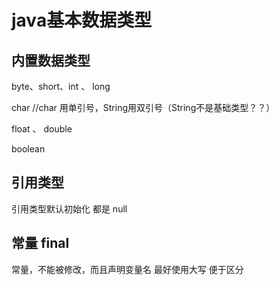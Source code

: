 # java基本数据类型

## 内置数据类型

byte、short、int 、 long

char        //char 用单引号，String用双引号（String不是基础类型？？）

float 、 double

boolean


## 引用类型

引用类型默认初始化 都是 null

## 常量 final

常量，不能被修改，而且声明变量名 最好使用大写 便于区分




